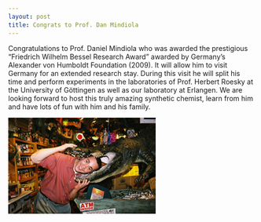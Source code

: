 ```yaml
---
layout: post
title: Congrats to Prof. Dan Mindiola
---
```


Congratulations to Prof. Daniel Mindiola who was awarded the prestigious “Friedrich Wilhelm  Bessel Research Award” awarded by Germany’s Alexander von Humboldt Foundation (2009). 
It will allow him to visit Germany for an extended research stay. 
During this visit he will split his time and perform experiments in the laboratories of Prof. Herbert Roesky at the University of Göttingen as well as our laboratory at Erlangen. 
We are looking forward to host this truly amazing synthetic chemist, learn from him and have lots of fun with him and his family. 

![Prof. Dan Mindiola](img/DanMindiola.jpg)